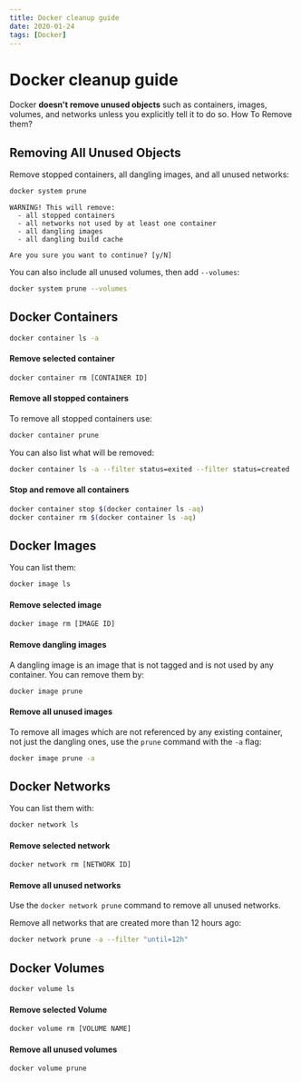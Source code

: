 ```yaml
---
title: Docker cleanup guide
date: 2020-01-24
tags: [Docker]
---
```


# Docker cleanup guide

Docker **doesn't remove unused objects** such as containers, images, volumes, and networks unless you explicitly tell it to do so.
How To Remove them?

## Removing All Unused Objects
 
Remove stopped containers, all dangling images, and all unused networks:

```bash
docker system prune
```

```text
WARNING! This will remove:
  - all stopped containers
  - all networks not used by at least one container
  - all dangling images
  - all dangling build cache

Are you sure you want to continue? [y/N] 
```

You can also include all unused volumes, then add `--volumes`:
 
```bash
docker system prune --volumes
```

## Docker Containers

```bash
docker container ls -a
```
#### Remove selected container

```bash
docker container rm [CONTAINER ID]
```

#### Remove all stopped containers

To remove all stopped containers use:

```bash
docker container prune
```

You can also list what will be removed:

```bash
docker container ls -a --filter status=exited --filter status=created 
```

#### Stop and remove all containers

```bash
docker container stop $(docker container ls -aq)
docker container rm $(docker container ls -aq)
```

## Docker Images

You can list them:

```bash
docker image ls
```

#### Remove selected image

```bash
docker image rm [IMAGE ID]
```

#### Remove dangling images

A dangling image is an image that is not tagged and is not used by any container.
You can remove them by:

```bash
docker image prune
```

#### Remove all unused images

To remove all images which are not referenced by any existing container, 
not just the dangling ones, use the `prune` command with the `-a` flag:

```bash
docker image prune -a
```

## Docker Networks

You can list them with:

```bash
docker network ls
```

#### Remove selected network

```bash
docker network rm [NETWORK ID]
```

#### Remove all unused networks

Use the `docker network prune` command to remove all unused networks.

Remove all networks that are created more than 12 hours ago:

```bash
docker network prune -a --filter "until=12h"
```

## Docker Volumes

```bash
docker volume ls
```

#### Remove selected Volume

```bash
docker volume rm [VOLUME NAME]
```

#### Remove all unused volumes

```bash
docker volume prune
```